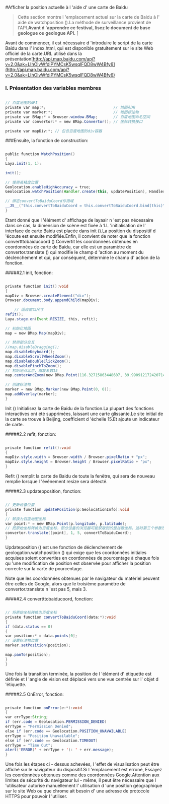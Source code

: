 #Afficher la position actuelle à l 'aide d' une carte de Baidu

> Cette section montre l 'emplacement actuel sur la carte de Baidu à l' aide de watchposition ().La méthode de surveillance provient de l'API.**Avant d 'apprendre ce festival, lisez le document de base geologue ou geologue API.**
]

Avant de commencer, il est nécessaire d 'introduire le script de la carte Baidu dans l' index.html, qui est disponible gratuitement sur le site Web officiel de la carte.URL utilisé dans la présentation[http://api.map.baidu.com/api?v=2.0&ak=LIhOlvWfdiPYMCsK5wsqlFQD8wW4Bfy6](http://api.map.baidu.com/api?v=2.0&ak=LIhOlvWfdiPYMCsK5wsqlFQD8wW4Bfy6)

### **I. Présentation des variables membres**


```java

// 百度地图的API
private var map:*;                              // 地图引用
private var marker:*;                           // 地图标注物
private var BMap:* = Browser.window.BMap;       // 百度地图命名空间
private var convertor:* = new BMap.Convertor(); // 坐标转换接口
 
private var mapDiv:*; // 包含百度地图的div容器
```


###Ensuite, la fonction de construction:


```java

public function WatchPosition()
{
Laya.init(1, 1);
 
init();
 
// 使用高精度位置
Geolocation.enableHighAccuracy = true;
Geolocation.watchPosition(Handler.create(this, updatePosition), Handler.create(this, onError));
 
// 绑定convertToBaiduCoord作用域
__JS__("this.convertToBaiduCoord = this.convertToBaiduCoord.bind(this)");
}
```


Etant donné que l 'élément d' affichage de layaair n 'est pas nécessaire dans ce cas, la dimension de scène est fixée à 1.L 'initialisation de l' interface de carte Baidu est placée dans init ().La position du dispositif d 'écoute est ensuite modifiée.Enfin, il convient de noter que la fonction convertttobaiducoord () Convertit les coordonnées obtenues en coordonnées de carte de Baidu, car elle est un paramètre de convertor.translate () qui modifie le champ d 'action au moment du déclenchement et qui, par conséquent, détermine le champ d' action de la fonction.

#####2.1 init, fonction:


```java

private function init():void
{
mapDiv = Browser.createElement("div");
Browser.document.body.appendChild(mapDiv);
 
    // 适应窗口尺寸
refit();
Laya.stage.on(Event.RESIZE, this, refit);
 
// 初始化地图
map = new BMap.Map(mapDiv);
 
// 禁用部分交互
//map.disableDragging();
map.disableKeyboard();
map.disableScrollWheelZoom();
map.disableDoubleClickZoom();
map.disablePinchToZoom();
// 初始地点北京，缩放系数15
map.centerAndZoom(new BMap.Point(116.32715863448607, 39.990912172420714), 15);
 
// 创建标注物
marker = new BMap.Marker(new BMap.Point(0, 0));
map.addOverlay(marker);
}
```


Init () Initialisez la carte de Baidu de la fonction.La plupart des fonctions interactives ont été supprimées, laissant une carte glissante.Le site initial de la carte se trouve à Beijing, coefficient d 'échelle 15.Et ajoute un indicateur de carte.

#####2.2 refit, fonction:


```java

private function refit():void
{
mapDiv.style.width = Browser.width / Browser.pixelRatio + "px";
mapDiv.style.height = Browser.height / Browser.pixelRatio + "px";
}
```


Refit () remplit la carte de Baidu de toute la fenêtre, qui sera de nouveau remplie lorsque l 'événement resize sera détecté.

#####2.3 updatepposition, fonction:


```java

// 更新设备位置
private function updatePosition(p:GeolocationInfo):void
{
// 转换为百度地图坐标
var point:* = new BMap.Point(p.longitude, p.latitude);
// 把原始坐标转换为百度坐标，部分设备的浏览器可能获取到的是谷歌坐标，这时第三个参数改为3才是正确的。
convertor.translate([point], 1, 5, convertToBaiduCoord);
}
```


Updateposition () est une fonction de déclenchement de geologation.watchposition () qui exige que les coordonnées initiales acquises soient converties en coordonnées de pourcentage à chaque fois qu 'une modification de position est observée pour afficher la position correcte sur la carte de pourcentage.

Note que les coordonnées obtenues par le navigateur du matériel peuvent être celles de Google, alors que le troisième paramètre de convertor.translate n 'est pas 5, mais 3.

#####2.4 convertttobaiducoord, fonction:


```java

// 将原始坐标转换为百度坐标
private function convertToBaiduCoord(data:*):void
{
if (data.status == 0)
{
var position:* = data.points[0];
// 设置标注物位置
marker.setPosition(position);
 
map.panTo(position);
}
}
```


Une fois la transition terminée, la position de l 'élément d' étiquette est définie et l 'angle de vision est déplacé vers une vue centrée sur l' objet d 'étiquette.

#####2.5 OnError, fonction:


```java

private function onError(e:*):void
{
var errType:String;
if (err.code = Geolocation.PERMISSION_DENIED)
errType = "Permission Denied";
else if (err.code == Geolocation.POSITION_UNAVAILABLE)
errType = "Position Unavailable";
else if (err.code == Geolocation.TIMEOUT)
errType = "Time Out";
alert('ERROR(' + errType + '): ' + err.message);
}
```


Une fois les étapes ci - dessus achevées, l 'effet de visualisation peut être affiché sur le navigateur du dispositif.Si l 'emplacement est erroné, Essayez les coordonnées obtenues comme des coordonnées Google.Attention aux limites de sécurité du navigateur lui - même, il peut être nécessaire que l 'utilisateur autorise manuellement l' utilisation d 'une position géographique sur le site Web ou que chrome ait besoin d' une adresse de protocole HTTPS pour pouvoir l 'utiliser.